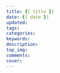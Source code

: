 ```yaml
---
title: {{ title }}
date: {{ date }}
updated:
tags:
categories:
keywords:
description:
top_img:
comments:
cover:
---
```

